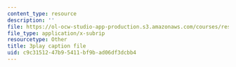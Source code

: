 ```yaml
---
content_type: resource
description: ''
file: https://ol-ocw-studio-app-production.s3.amazonaws.com/courses/res-6-012-introduction-to-probability-spring-2018/c9c3151247b95411bf9bad06df3dcbb4_HDvYPl8D8Bs.vtt
file_type: application/x-subrip
resourcetype: Other
title: 3play caption file
uid: c9c31512-47b9-5411-bf9b-ad06df3dcbb4
---
```

